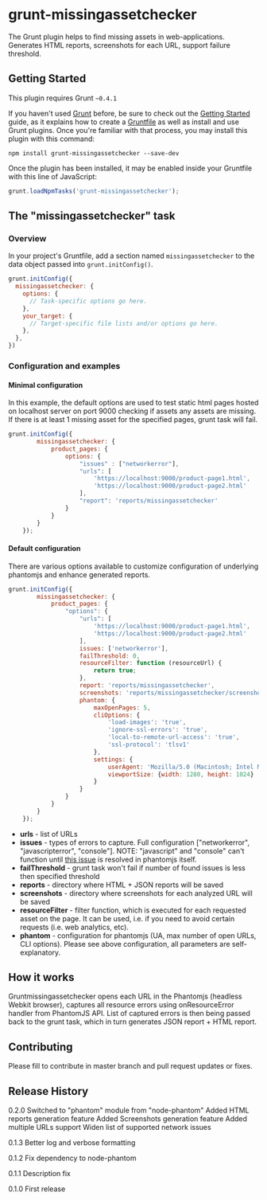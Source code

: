 # grunt-missingassetchecker

The Grunt plugin helps to find missing assets in web-applications. Generates HTML reports, screenshots for each URL, support failure threshold.

## Getting Started
This plugin requires Grunt `~0.4.1`

If you haven't used [Grunt](http://gruntjs.com/) before, be sure to check out the [Getting Started](http://gruntjs.com/getting-started) guide, as it explains how to create a [Gruntfile](http://gruntjs.com/sample-gruntfile) as well as install and use Grunt plugins. Once you're familiar with that process, you may install this plugin with this command:

```shell
npm install grunt-missingassetchecker --save-dev
```

Once the plugin has been installed, it may be enabled inside your Gruntfile with this line of JavaScript:

```js
grunt.loadNpmTasks('grunt-missingassetchecker');
```

## The "missingassetchecker" task

### Overview
In your project's Gruntfile, add a section named `missingassetchecker` to the data object passed into `grunt.initConfig()`.

```js
grunt.initConfig({
  missingassetchecker: {
    options: {
      // Task-specific options go here.
    },
    your_target: {
      // Target-specific file lists and/or options go here.
    },
  },
})
```
### Configuration and examples

#### Minimal configuration
In this example, the default options are used to test static html pages hosted on localhost server on port 9000 checking if assets any assets are missing. If there is at least 1 missing asset for the specified pages, grunt task will fail.

```js
grunt.initConfig({
        missingassetchecker: {
            product_pages: {
                options: {
                    "issues" : ["networkerror"],
                    "urls": [
                        'https://localhost:9000/product-page1.html',
                        'https://localhost:9000/product-page2.html'
                    ],
                    "report": 'reports/missingassetchecker'
                }
            }
        }
    });
```


#### Default configuration
There are various options available to customize configuration of underlying phantomjs and enhance generated reports.

```js
grunt.initConfig({
        missingassetchecker: {
            product_pages: {
                "options": {
                    "urls": [
                        'https://localhost:9000/product-page1.html',
                        'https://localhost:9000/product-page2.html'
                    ],
                    issues: ['networkerror'],
                    failThreshold: 0,
                    resourceFilter: function (resourceUrl) {
                        return true;
                    },
                    report: 'reports/missingassetchecker',
                    screenshots: 'reports/missingassetchecker/screenshots',
                    phantom: {
                        maxOpenPages: 5,
                        cliOptions: {
                            'load-images': 'true',
                            'ignore-ssl-errors': 'true',
                            'local-to-remote-url-access': 'true',
                            'ssl-protocol': 'tlsv1'
                        },
                        settings: {
                            userAgent: 'Mozilla/5.0 (Macintosh; Intel Mac OS X 10_9_4) AppleWebKit/537.36 (KHTML, like Gecko) Chrome/36.0.1985.125 Safari/537.36',
                            viewportSize: {width: 1280, height: 1024}
                        }
                    }
                }
            }
        }
    });
```

 - **urls** - list of URLs
 - **issues**  - types of errors to capture. Full configuration ["networkerror", "javascripterror", "console"]. NOTE:  "javascript" and "console" can't function until [this issue](https://github.com/sgentle/phantomjs-node/issues/287) is resolved in phantomjs itself.
 - **failThreshold** - grunt task won't fail if number of found issues is less then specified threshold
 - **reports** - directory where HTML + JSON reports will be saved
 - **screenshots** - directory where screenshots for each analyzed URL will be saved
 - **resourceFilter** - filter function, which is executed for each requested asset on the page. It can be used, i.e. if you need to avoid certain requests (i.e. web analytics, etc). 
 - **phantom** - configuration for phantomjs (UA, max number of open URLs,  CLI options). Please see above configuration, all parameters are self-explanatory.


## How it works
Gruntmissingassetchecker opens each URL in the Phantomjs (headless Webkit browser), captures all resource errors using onResourceError handler from PhantomJS API. List of captured errors is then being passed back to the grunt task, which in turn generates JSON report + HTML report. 

## Contributing
Please fill to contribute in master branch and pull request updates or fixes.

## Release History
0.2.0
Switched to "phantom" module from "node-phantom"
Added HTML reports generation feature
Added Screenshots generation feature
Added multiple URLs support
Widen list of supported network issues

0.1.3
Better log and verbose formatting

0.1.2
Fix dependency to node-phantom

0.1.1
Description fix

0.1.0
First release
